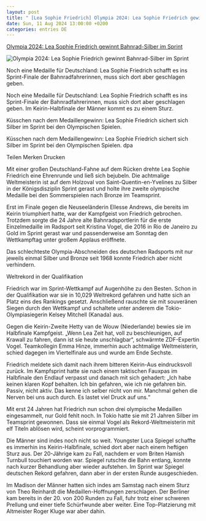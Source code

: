 ```yaml
---
layout: post
title: " [Lea Sophie Friedrich] Olympia 2024: Lea Sophie Friedrich gewinnt Bahnrad-Silber im Sprint"
date: Sun, 11 Aug 2024 13:00:00 +0200
categories: entries DE
---
```

[Olympia 2024: Lea Sophie Friedrich gewinnt Bahnrad-Silber im Sprint](https://www.faz.net/aktuell/sport/olympia/deutsches-team/olympia-2024-lea-sophie-friedrich-gewinnt-bahnrad-silber-im-sprint-19913206.html)

![Olympia 2024: Lea Sophie Friedrich gewinnt Bahnrad-Silber im Sprint](https://media0.faz.net/ppmedia/aktuell/sport/4246331539/1.9913322/facebook_teaser/kuesschen-nach-dem.jpg)

Noch eine Medaille für Deutschland: Lea Sophie Friedrich schafft es ins Sprint-Finale der Bahnradfahrerinnen, muss sich dort aber geschlagen geben.

Noch eine Medaille für Deutschland: Lea Sophie Friedrich schafft es ins Sprint-Finale der Bahnradfahrerinnen, muss sich dort aber geschlagen geben. Im Keirin-Halbfinale der Männer kommt es zu einem Sturz.

Küsschen nach dem Medaillengewinn: Lea Sophie Friedrich sichert sich Silber im Sprint bei den Olympischen Spielen.

Küsschen nach dem Medaillengewinn: Lea Sophie Friedrich sichert sich Silber im Sprint bei den Olympischen Spielen. dpa

Teilen Merken Drucken

Mit einer großen Deutschland-Fahne auf dem Rücken drehte Lea Sophie Friedrich eine Ehrenrunde und ließ sich bejubeln. Die achtmalige Weltmeisterin ist auf dem Holzoval von Saint-Quentin-en-Yvelines zu Silber in der Königsdisziplin Sprint gerast und holte ihre zweite olympische Medaille bei den Sommerspielen nach Bronze im Teamsprint.

Erst im Finale gegen die Neuseeländerin Ellesse Andrews, die bereits im Keirin triumphiert hatte, war der Kampfgeist von Friedrich gebrochen. Trotzdem sorgte die 24 Jahre alte Bahnradsportlerin für die erste Einzelmedaille im Radsport seit Kristina Vogel, die 2016 in Rio de Janeiro zu Gold im Sprint gerast war und passenderweise am Sonntag den Wettkampftag unter großem Applaus eröffnete.

Das schlechteste Olympia-Abschneiden des deutschen Radsports mit nur jeweils einmal Silber und Bronze seit 1968 konnte Friedrich aber nicht verhindern.

Weltrekord in der Qualifikation

Friedrich war im Sprint-Wettkampf auf Augenhöhe zu den Besten. Schon in der Qualifikation war sie in 10,029 Weltrekord gefahren und hatte sich an Platz eins des Rankings gesetzt. Anschließend rauschte sie mit souveränen Siegen durch den Wettkampf und schaltete unter anderem die Tokio-Olympiasiegerin Kelsey Mitchell (Kanada) aus.

Gegen die Keirin-Zweite Hetty van de Wouw (Niederlande) bewies sie im Halbfinale Kampfgeist. „Wenn Lea Zeit hat, voll zu beschleunigen, auf Krawall zu fahren, dann ist sie heute unschlagbar“, schwärmte ZDF-Expertin Vogel. Teamkollegin Emma Hinze, immerhin auch achtmalige Weltmeisterin, schied dagegen im Viertelfinale aus und wurde am Ende Sechste.

Friedrich meldete sich damit nach ihrem bitteren Keirin-Aus eindrucksvoll zurück. Im Kampfsprint hatte sie nach einem taktischen Fauxpas im Halbfinale den Endlauf verpasst und danach mit sich gehadert: „Ich habe keinen klaren Kopf behalten. Ich bin gefahren, wie ich nie gefahren bin. Passiv, nicht aktiv. Das kenne ich selber nicht von mir. Manchmal gehen die Nerven bei uns auch durch. Es lastet viel Druck auf uns.“

Mit erst 24 Jahren hat Friedrich nun schon drei olympische Medaillen eingesammelt, nur Gold fehlt noch. In Tokio hatte sie mit 21 Jahren Silber im Teamsprint gewonnen. Dass sie einmal Vogel als Rekord-Weltmeisterin mit elf Titeln ablösen wird, scheint vorprogrammiert.

Die Männer sind indes noch nicht so weit. Youngster Luca Spiegel schaffte es immerhin ins Keirin-Halbfinale, schied dort aber nach einem heftigen Sturz aus. Der 20-Jährige kam zu Fall, nachdem er vom Briten Hamish Turnbull touchiert worden war. Spiegel rutschte die Bahn entlang, konnte nach kurzer Behandlung aber wieder aufstehen. Im Sprint war Spiegel deutschen Rekord gefahren, dann aber in der ersten Runde ausgeschieden.

Im Madison der Männer hatten sich indes am Samstag nach einem Sturz von Theo Reinhardt die Medaillen-Hoffnungen zerschlagen. Der Berliner kam bereits in der 20. von 200 Runden zu Fall, fuhr trotz einer schweren Prellung und einer tiefe Schürfwunde aber weiter. Eine Top-Platzierung mit Altmeister Roger Kluge war aber dahin.

